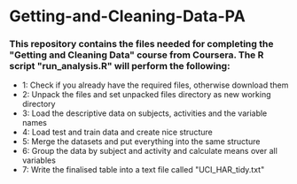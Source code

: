 # Getting-and-Cleaning-Data-PA
### This repository contains the files needed for completing the "Getting and Cleaning Data" course from Coursera. The R script "run_analysis.R" will perform the following:
* 1: Check if you already have the required files, otherwise download them
* 2: Unpack the files and set unpacked files directory as new working directory
* 3: Load the descriptive data on subjects, activities and the variable names
* 4: Load test and train data and create nice structure
* 5: Merge the datasets and put everything into the same structure
* 6: Group the data by subject and activity and calculate means over all variables
* 7: Write the finalised table into a text file called "UCI_HAR_tidy.txt"
